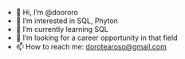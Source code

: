- 👋 Hi, I’m @doororo
- 👀 I’m interested in SQL, Phyton
- 🌱 I’m currently learning SQL
- 💞️ I’m looking for a career opportunity in that field
- 📫 How to reach me: dorotearoso@gmail.com

<!---
doororo/doororo is a ✨ special ✨ repository because its `README.md` (this file) appears on your GitHub profile.
You can click the Preview link to take a look at your changes.
--->
